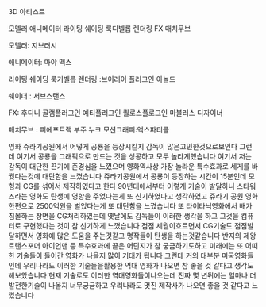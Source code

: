 3D 아티스트

모델러 애니메이터 라이팅 쉐이팅 룩디벨롭 렌더링 FX 매치무브

모델러: 지브러시

애니메이터: 마야 맥스

라이팅 쉐이딩 룩기벨롭 렌더링 :브이래이 플러그인 아놀드

쉐이더 : 서브스탠스

FX: 후디니 골램플러그인 예티플러그인 퀄로스플로그인 마블러스 디자이너

매치무브 : 피에프트랙 부주 누크 모션그래퍼:액스파티클

영화 쥬라기공원에서 어떻게 공룡을 등장시킬지 감독이 많은고민한것으로보인다
그런데 여기서 공룡을 그래픽으로 만드는 것을 성공하고 모두 놀라게했습니다 여기서
저는 감독이 대단한 끈기에 존경심을 느꼈으며 영화역사상 가장 놀라운 특수효과로 세게를 바꿧다는것에 대단함을 느꼈습니다
쥬라기공원에서 공룡이 등장하는 시간이 15분인데 모형과 CG를 섞어서 제작하였다고 한다
90년대에서부터 이렇게 기술이 발달하니 스타워즈라는 영화도 탄생에 영향을 주었다는게 또 신기하였다고 생각하였고 쥬라기 공원 영화한편으로 2500억원을 벌었다는게 또 대단함을 느꼈습니다
또 타이타닉영화에서 배가 침몰하는 장면을 CG처리하였는데 옛날에도 감독들이 이러한 생각을 하고 그것을 컴퓨터로 구현했다는 것이 참 신기하게 느꼈습니다
점점 세월이흐르면서 CG기술도 점점발달하면서 영화에 많은 도움을 주는것같고 명작들이 탄생을 하는것같습니다 반지의 제왕 트랜스포머 아이언맨 등 특수효과에 끝은 어딘지가 참 궁금하기도하고 미래에는 또 어떠한 기술들이 들어간 영화가 나올지 많이 기대가 됩니다 그런데 거의 대부분 미국영화들인데 우리나라도 이러한 기술들을활용한 역대 영화가 나오면 참 좋을 것 같다고 생각도 해보았습니다 현재 기술로도 이러한 역대영화들이나오는데 진짜 몇 년뒤에는 얼마나 더 발전한기술이 나올지 너무궁금하고 우리나라도 멋진 제작사가 나오면 좋을 것 같다고 느꼈습니다
